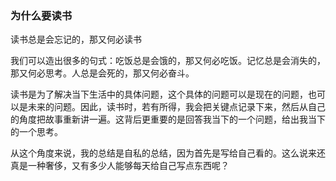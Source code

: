 ### 为什么要读书

读书总是会忘记的，那又何必读书

我们可以造出很多的句式：吃饭总是会饿的，那又何必吃饭。记忆总是会消失的，那又何必思考。人总是会死的，那又何必奋斗。

读书是为了解决当下生活中的具体问题，这个具体的问题可以是现在的问题，也可以是未来的问题。因此，读书时，若有所得，我会把关键点记录下来，然后从自己的角度把故事重新讲一遍。这背后更重要的是回答我当下的一个问题，给出我当下的一个思考。

从这个角度来说，我的总结是自私的总结，因为首先是写给自己看的。这么说来还真是一种奢侈，又有多少人能够每天给自己写点东西呢？
